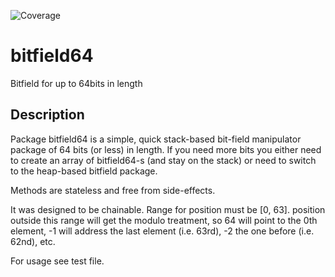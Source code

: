 ![Coverage](https://img.shields.io/badge/coverage-100%25-green)

# bitfield64
Bitfield for up to 64bits in length

## Description
Package bitfield64 is a simple, quick stack-based bit-field manipulator
package of 64 bits (or less) in length. If you need more
bits you either need to create an array of bitfield64-s (and stay on the stack)
or need to switch to the heap-based bitfield package.

Methods are stateless and free from side-effects.

It was designed to be chainable. Range for position must be [0, 63]. position
outside this range will get the modulo treatment, so 64 will point to the 0th
element, -1 will address the last element (i.e. 63rd), -2 the one before
(i.e. 62nd), etc.

For usage see test file.
